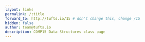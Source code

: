 ```yaml
---
layout: links
permalink: /:title
forward_to: http://tufts.io/15 # don't change this, change /15
hidden: false
author: team@tufts.io
description: COMP15 Data Structures class page
---
```

